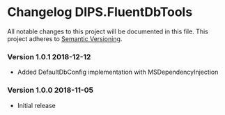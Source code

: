 # Changelog DIPS.FluentDbTools
All notable changes to this project will be documented in this file.
This project adheres to [Semantic Versioning](http://semver.org/).

<!-- the topmost header version must be set manually in the VERSION file -->
### Version 1.0.1 2018-12-12
 - Added DefaultDbConfig implementation with MSDependencyInjection

### Version 1.0.0 2018-11-05
 - Initial release